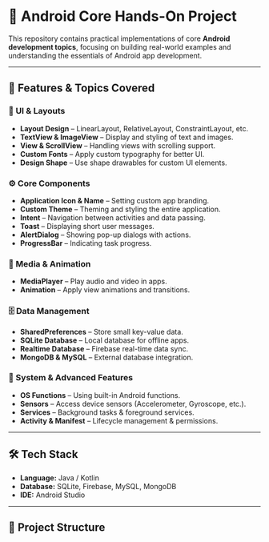 # 📱 Android Core Hands-On Project

This repository contains practical implementations of core **Android development topics**, focusing on building real-world examples and understanding the essentials of Android app development.

---

## 🚀 Features & Topics Covered

### 🎨 UI & Layouts
- **Layout Design** – LinearLayout, RelativeLayout, ConstraintLayout, etc.
- **TextView & ImageView** – Display and styling of text and images.
- **View & ScrollView** – Handling views with scrolling support.
- **Custom Fonts** – Apply custom typography for better UI.
- **Design Shape** – Use shape drawables for custom UI elements.

### ⚙️ Core Components
- **Application Icon & Name** – Setting custom app branding.
- **Custom Theme** – Theming and styling the entire application.
- **Intent** – Navigation between activities and data passing.
- **Toast** – Displaying short user messages.
- **AlertDialog** – Showing pop-up dialogs with actions.
- **ProgressBar** – Indicating task progress.

### 🎵 Media & Animation
- **MediaPlayer** – Play audio and video in apps.
- **Animation** – Apply view animations and transitions.

### 🗄️ Data Management
- **SharedPreferences** – Store small key-value data.
- **SQLite Database** – Local database for offline apps.
- **Realtime Database** – Firebase real-time data sync.
- **MongoDB & MySQL** – External database integration.

### 🔧 System & Advanced Features
- **OS Functions** – Using built-in Android functions.
- **Sensors** – Access device sensors (Accelerometer, Gyroscope, etc.).
- **Services** – Background tasks & foreground services.
- **Activity & Manifest** – Lifecycle management & permissions.

---

## 🛠️ Tech Stack
- **Language:** Java / Kotlin  
- **Database:** SQLite, Firebase, MySQL, MongoDB  
- **IDE:** Android Studio  

---

## 📂 Project Structure
